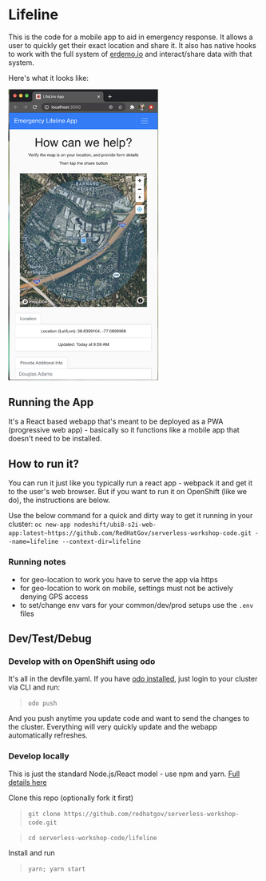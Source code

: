 # Lifeline
This is the code for a mobile app to aid in emergency response. It allows a user to quickly get their exact location and share it. It also has native hooks to work with the full system of [erdemo.io](erdemo.io) and interact/share data with that system.

Here's what it looks like:

<img src="./.screens/lifeline.png" alt="lifeline" width="300">


## Running the App
It's a React based webapp that's meant to be deployed as a PWA (progressive web app) - basically so it functions like a mobile app that doesn't need to be installed.

## How to run it?
You can run it just like you typically run a react app - webpack it and get it to the user's web browser. But if you want to run it on OpenShift (like we do), the instructions are below.

Use the below command for a quick and dirty way to get it running in your cluster:
```oc new-app nodeshift/ubi8-s2i-web-app:latest~https://github.com/RedHatGov/serverless-workshop-code.git --name=lifeline --context-dir=lifeline```


### Running notes
* for geo-location to work you have to serve the app via https
* for geo-location to work on mobile, settings must not be actively denying GPS access
* to set/change env vars for your common/dev/prod setups use the `.env` files

## Dev/Test/Debug
### Develop with on OpenShift using odo
It's all in the devfile.yaml. If you have [odo installed](https://odo.dev/), just login to your cluster via CLI and run:
> `odo push`

And you push anytime you update code and want to send the changes to the cluster. Everything will very quickly update and the webapp automatically refreshes.

### Develop locally
This is just the standard Node.js/React model - use npm and yarn. [Full details here](./README-reactapp.md)

Clone this repo (optionally fork it first)
> `git clone https://github.com/redhatgov/serverless-workshop-code.git`

> `cd serverless-workshop-code/lifeline`

Install and run
> `yarn; yarn start`
